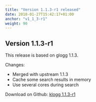 ```yaml
---
title: "Version 1.1.3-r1 released"
date: 2018-01-27T15:42:17+01:00
anchor: "v1_1_3-r1"
weight: 90
---
```


## Version 1.1.3-r1

This release is based on glogg 1.1.3.

Changes:

 - Merged with upstream 1.1.3
 - Cache some search results in memory
 - Use several cores during search

Download on Github: [klogg 1.1.3-r1](https://github.com/variar/klogg/releases/tag/v1.1.3_r1)